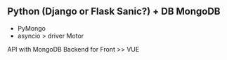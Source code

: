 ## Python (Django or Flask Sanic?) + DB MongoDB

* PyMongo 
* asyncio > driver  Motor

API with MongoDB  Backend for Front >> VUE

